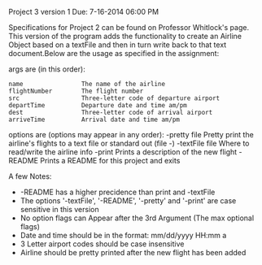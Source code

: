 Project 3
version 1
Due: 7-16-2014 06:00 PM

Specifications for Project 2 can be found on Professor Whitlock's page. This version of the program adds the functionality
to create an Airline Object based on a textFile and then in turn write back to that text document.Below are the usage
as specified in the assignment:

args are (in this order):

    name                The name of the airline
    flightNumber        The flight number
    src                 Three-letter code of departure airport
    departTime          Departure date and time am/pm
    dest                Three-letter code of arrival airport
    arriveTime          Arrival date and time am/pm

options are (options may appear in any order):
    -pretty file     Pretty print the airline's flights to a text file or standard out (file -)
    -textFile file  Where to read/write the airline info
    -print          Prints a description of the new flight
    -README         Prints a README for this project and exits


A few Notes:
* -README has a higher precidence than print and -textFile
* The options '-textFile', '-README', '-pretty' and '-print' are case sensitive in this version
* No option flags can Appear after the 3rd Argument (The max optional flags)
* Date and time should be in the format: mm/dd/yyyy HH:mm a
* 3 Letter airport codes should be case insensitive
* Airline should be pretty printed after the new flight has been added